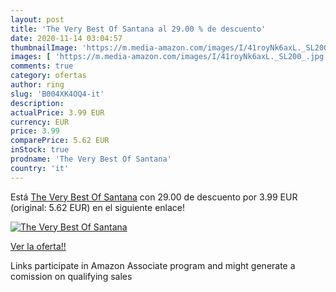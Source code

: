 ```yaml
---
layout: post
title: 'The Very Best Of Santana al 29.00 % de descuento'
date: 2020-11-14 03:04:57
thumbnailImage: 'https://m.media-amazon.com/images/I/41royNk6axL._SL200_.jpg'
images: [ 'https://m.media-amazon.com/images/I/41royNk6axL._SL200_.jpg' ]
comments: true
category: ofertas
author: ring
slug: 'B004XK4OQ4-it'
description:
actualPrice: 3.99 EUR
currency: EUR
price: 3.99
comparePrice: 5.62 EUR
inStock: true
prodname: 'The Very Best Of Santana'
country: 'it'
---
```


Está [The Very Best Of Santana](https://www.amazon.it/dp/B004XK4OQ4/?tag=tolees00-21) con 29.00 de descuento por 3.99 EUR (original: 5.62 EUR) en el siguiente enlace!

[![The Very Best Of Santana](https://m.media-amazon.com/images/I/41royNk6axL._SL200_.jpg)](https://www.amazon.it/dp/B004XK4OQ4/?tag=tolees00-21)

[Ver la oferta!!](https://www.amazon.it/dp/B004XK4OQ4/?tag=tolees00-21)

Links participate in Amazon Associate program and might generate a comission on qualifying sales


